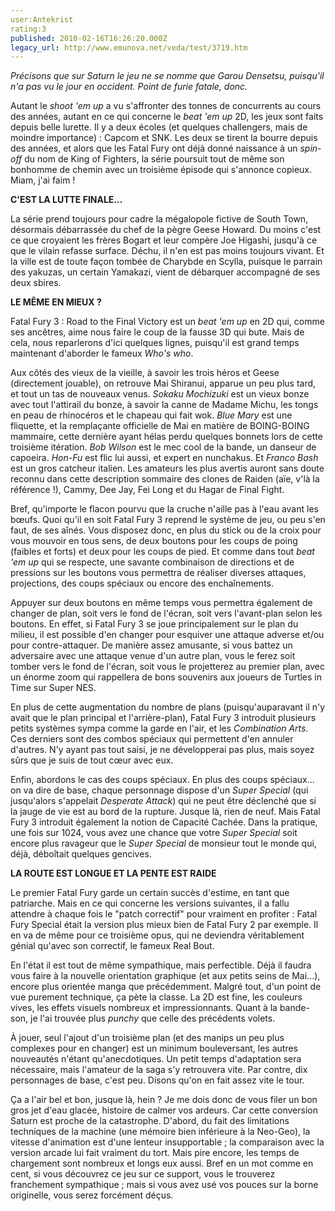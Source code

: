 ```yaml
---
user:Antekrist
rating:3
published: 2010-02-16T16:26:20.000Z
legacy_url: http://www.emunova.net/veda/test/3719.htm
---
```

_Précisons que sur Saturn le jeu ne se nomme que Garou Densetsu, puisqu'il n'a pas vu le jour en occident. Point de furie fatale, donc._  

  

Autant le _shoot 'em up_ a vu s'affronter des tonnes de concurrents au cours des années, autant en ce qui concerne le _beat 'em up_ 2D, les jeux sont faits depuis belle lurette. Il y a deux écoles (et quelques challengers, mais de moindre importance) : Capcom et SNK. Les deux se tirent la bourre depuis des années, et alors que les Fatal Fury ont déjà donné naissance à un _spin-off_ du nom de King of Fighters, la série poursuit tout de même son bonhomme de chemin avec un troisième épisode qui s'annonce copieux. Miam, j'ai faim !  

  

**C'EST LA LUTTE FINALE...**  

La série prend toujours pour cadre la mégalopole fictive de South Town, désormais débarrassée du chef de la pègre Geese Howard. Du moins c'est ce que croyaient les frères Bogart et leur compère Joe Higashi, jusqu'à ce que le vilain refasse surface. Déchu, il n'en est pas moins toujours vivant. Et la ville est de toute façon tombée de Charybde en Scylla, puisque le parrain des yakuzas, un certain Yamakazi, vient de débarquer accompagné de ses deux sbires.  

  

**LE MÊME EN MIEUX ?**  

Fatal Fury 3 : Road to the Final Victory est un _beat 'em up_ en 2D qui, comme ses ancêtres, aime nous faire le coup de la fausse 3D qui bute. Mais de cela, nous reparlerons d'ici quelques lignes, puisqu'il est grand temps maintenant d'aborder le fameux _Who's who_.  

Aux côtés des vieux de la vieille, à savoir les trois héros et Geese (directement jouable), on retrouve Mai Shiranui, apparue un peu plus tard, et tout un tas de nouveaux venus. _Sokaku Mochizuki_ est un vieux bonze avec tout l'attirail du bonze, à savoir la canne de Madame Michu, les tongs en peau de rhinocéros et le chapeau qui fait wok. _Blue Mary_ est une fliquette, et la remplaçante officielle de Mai en matière de BOING-BOING mammaire, cette dernière ayant hélas perdu quelques bonnets lors de cette troisième itération. _Bob Wilson_ est le mec cool de la bande, un danseur de capoeira. _Hon-Fu_ est flic lui aussi, et expert en nunchakus. Et _Franco Bash_ est un gros catcheur italien. Les amateurs les plus avertis auront sans doute reconnu dans cette description sommaire des clones de Raiden (aïe, v'là la référence !), Cammy, Dee Jay, Fei Long et du Hagar de Final Fight.  

Bref, qu'importe le flacon pourvu que la cruche n'aille pas à l'eau avant les bœufs. Quoi qu'il en soit Fatal Fury 3 reprend le système de jeu, ou peu s'en faut, de ses aînés. Vous disposez donc, en plus du stick ou de la croix pour vous mouvoir en tous sens, de deux boutons pour les coups de poing (faibles et forts) et deux pour les coups de pied. Et comme dans tout _beat 'em up_ qui se respecte, une savante combinaison de directions et de pressions sur les boutons vous permettra de réaliser diverses attaques, projections, des coups spéciaux ou encore des enchaînements.  

Appuyer sur deux boutons en même temps vous permettra également de changer de plan, soit vers le fond de l'écran, soit vers l'avant-plan selon les boutons. En effet, si Fatal Fury 3 se joue principalement sur le plan du milieu, il est possible d'en changer pour esquiver une attaque adverse et/ou pour contre-attaquer. De manière assez amusante, si vous battez un adversaire avec une attaque venue d'un autre plan, vous le ferez soit tomber vers le fond de l'écran, soit vous le projetterez au premier plan, avec un énorme zoom qui rappellera de bons souvenirs aux joueurs de Turtles in Time sur Super NES.  

En plus de cette augmentation du nombre de plans (puisqu'auparavant il n'y avait que le plan principal et l'arrière-plan), Fatal Fury 3 introduit plusieurs petits systèmes sympa comme la garde en l'air, et les _Combination Arts_. Ces derniers sont des combos spéciaux qui permettent d'en annuler d'autres. N'y ayant pas tout saisi, je ne développerai pas plus, mais soyez sûrs que je suis de tout cœur avec eux.  

Enfin, abordons le cas des coups spéciaux. En plus des coups spéciaux... on va dire de base, chaque personnage dispose d'un _Super Special_ (qui jusqu'alors s'appelait _Desperate Attack_) qui ne peut être déclenché que si la jauge de vie est au bord de la rupture. Jusque là, rien de neuf. Mais Fatal Fury 3 introduit également la notion de Capacité Cachée. Dans la pratique, une fois sur 1024, vous avez une chance que votre _Super Special_ soit encore plus ravageur que le _Super Special_ de monsieur tout le monde qui, déjà, déboîtait quelques gencives.  

  

**LA ROUTE EST LONGUE ET LA PENTE EST RAIDE**  

Le premier Fatal Fury garde un certain succès d'estime, en tant que patriarche. Mais en ce qui concerne les versions suivantes, il a fallu attendre à chaque fois le "patch correctif" pour vraiment en profiter : Fatal Fury Special était la version plus mieux bien de Fatal Fury 2 par exemple. Il en va de même pour ce troisième opus, qui ne deviendra véritablement génial qu'avec son correctif, le fameux Real Bout.  

En l'état il est tout de même sympathique, mais perfectible. Déjà il faudra vous faire à la nouvelle orientation graphique (et aux petits seins de Mai...), encore plus orientée manga que précédemment. Malgré tout, d'un point de vue purement technique, ça pète la classe. La 2D est fine, les couleurs vives, les effets visuels nombreux et impressionnants. Quant à la bande-son, je l'ai trouvée plus _punchy_ que celle des précédents volets.  

À jouer, seul l'ajout d'un troisième plan (et des manips un peu plus complexes pour en changer) est un minimum bouleversant, les autres nouveautés n'étant qu'anecdotiques. Un petit temps d'adaptation sera nécessaire, mais l'amateur de la saga s'y retrouvera vite. Par contre, dix personnages de base, c'est peu. Disons qu'on en fait assez vite le tour.  

Ça a l'air bel et bon, jusque là, hein ? Je me dois donc de vous filer un bon gros jet d'eau glacée, histoire de calmer vos ardeurs. Car cette conversion Saturn est proche de la catastrophe. D'abord, du fait des limitations techniques de la machine (une mémoire bien inférieure à la Neo-Geo), la vitesse d'animation est d'une lenteur insupportable ; la comparaison avec la version arcade lui fait vraiment du tort. Mais pire encore, les temps de chargement sont nombreux et longs eux aussi. Bref en un mot comme en cent, si vous découvrez ce jeu sur ce support, vous le trouverez franchement sympathique ; mais si vous avez usé vos pouces sur la borne originelle, vous serez forcément déçus.
